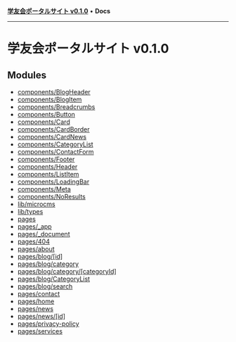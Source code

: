 [**学友会ポータルサイト v0.1.0**](README.md) • **Docs**

***

# 学友会ポータルサイト v0.1.0

## Modules

- [components/BlogHeader](components/BlogHeader/README.md)
- [components/BlogItem](components/BlogItem/README.md)
- [components/Breadcrumbs](components/Breadcrumbs/README.md)
- [components/Button](components/Button/README.md)
- [components/Card](components/Card/README.md)
- [components/CardBorder](components/CardBorder/README.md)
- [components/CardNews](components/CardNews/README.md)
- [components/CategoryList](components/CategoryList/README.md)
- [components/ContactForm](components/ContactForm/README.md)
- [components/Footer](components/Footer/README.md)
- [components/Header](components/Header/README.md)
- [components/ListItem](components/ListItem/README.md)
- [components/LoadingBar](components/LoadingBar/README.md)
- [components/Meta](components/Meta/README.md)
- [components/NoResults](components/NoResults/README.md)
- [lib/microcms](lib/microcms/README.md)
- [lib/types](lib/types/README.md)
- [pages](pages/README.md)
- [pages/\_app](pages/_app/README.md)
- [pages/\_document](pages/_document/README.md)
- [pages/404](pages/404/README.md)
- [pages/about](pages/about/README.md)
- [pages/blog/\[id\]](pages/blog/%5Bid%5D/README.md)
- [pages/blog/category](pages/blog/category/README.md)
- [pages/blog/category/\[categoryId\]](pages/blog/category/%5BcategoryId%5D/README.md)
- [pages/blog/CategoryList](pages/blog/CategoryList/README.md)
- [pages/blog/search](pages/blog/search/README.md)
- [pages/contact](pages/contact/README.md)
- [pages/home](pages/home/README.md)
- [pages/news](pages/news/README.md)
- [pages/news/\[id\]](pages/news/%5Bid%5D/README.md)
- [pages/privacy-policy](pages/privacy-policy/README.md)
- [pages/services](pages/services/README.md)
